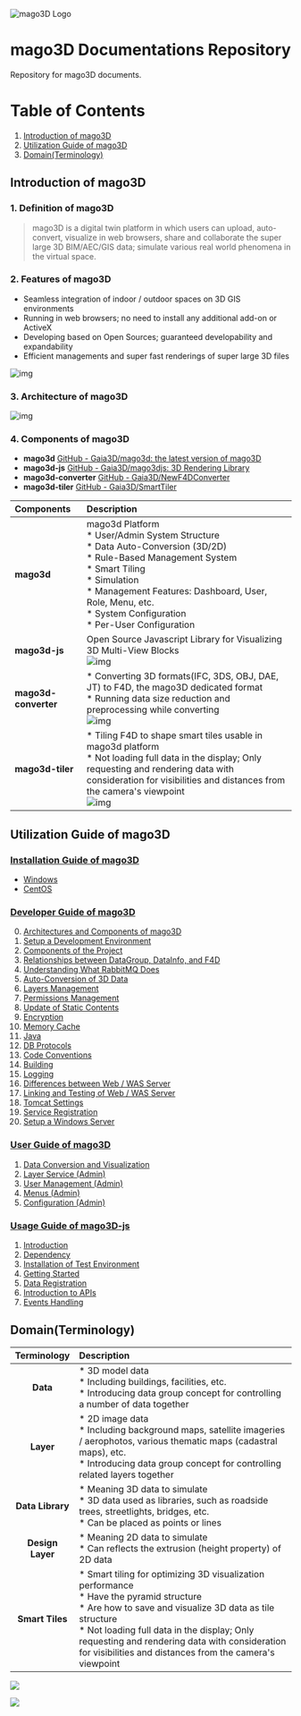 ![mago3D Logo](../images/mago3D_Logo_v25.png)
# mago3D Documentations Repository

Repository for mago3D documents. 

# Table of Contents

1. [Introduction of mago3D](#Introduction-of-mago3D)
2. [Utilization Guide of mago3D](#Utilization-Guide-of-mago3D)
3. [Domain(Terminology)](#DomainTerminology)


## Introduction of mago3D 

### **1. Definition of mago3D**

> mago3D is a digital twin platform in which users can upload, auto-convert, visualize in web browsers, share and collaborate the super large 3D BIM/AEC/GIS data; simulate various real world phenomena in the virtual space.

### **2. Features of mago3D** 

- Seamless integration of indoor / outdoor spaces on 3D GIS environments
- Running in web browsers; no need to install any additional add-on or ActiveX
- Developing based on Open Sources; guaranteed developability and expandability
- Efficient managements and super fast renderings of super large 3D files

![img](../images/mago1_english.png)

### **3. Architecture of mago3D**

![img](../images/mago2_english.png)

### **4. Components of mago3D**

- **mago3d** [GitHub - Gaia3D/mago3d: the latest version of mago3D](https://github.com/Gaia3D/mago3d) 
- **mago3d-js** [GitHub - Gaia3D/mago3djs: 3D Rendering Library](https://github.com/Gaia3D/mago3djs) 
- **mago3d-converter** [GitHub - Gaia3D/NewF4DConverter](https://github.com/Gaia3D/NewF4DConverter) 
- **mago3d-tiler** [GitHub - Gaia3D/SmartTiler](https://github.com/Gaia3D/SmartTiler) 

 

| **Components**       | **Description**                                                     |
| :------------------- | :----------------------------------------------------------- |
| **mago3d**           | mago3d Platform<br />* User/Admin System Structure<br />* Data Auto-Conversion (3D/2D)<br />* Rule-Based Management System<br />* Smart Tiling<br />* Simulation<br />* Management Features: Dashboard, User, Role, Menu, etc.<br />* System Configuration<br />* Per-User Configuration |
| **mago3d-js**        | Open Source Javascript Library for Visualizing 3D Multi-View Blocks<br />![img](./images/mago3.png) |
| **mago3d-converter** | * Converting 3D formats(IFC, 3DS, OBJ, DAE, JT) to F4D, the mago3D dedicated format<br />* Running data size reduction and preprocessing while converting<br />![img](./images/mago4.png) |
| **mago3d-tiler**     | * Tiling F4D to shape smart tiles usable in mago3d platform<br />* Not loading full data in the display; Only requesting and rendering data with consideration for visibilities and distances from the camera's viewpoint<br />![img](./images/mago5.png) |

## Utilization Guide of mago3D

### [Installation Guide of mago3D](./installation_guide.md)

  * [Windows](./windows_installation.md)
  * [CentOS](./linux_installation.md)

### [Developer Guide of mago3D](./developer_guide.md)

0. [Architectures and Components of mago3D](./developer_guide.md#0-Architectures-and-Components-of-mago3D)
1. [Setup a Development Environment](./developer_guide.md#1-Setup-a-Development-Environment)
2. [Components of the Project](./developer_guide.md#2-Components-of-the-Project)
3. [Relationships between DataGroup, DataInfo, and F4D](./developer_guide.md#3-Relationships-between-DataGroup-DataInfo-and-F4D)
4. [Understanding What RabbitMQ Does](./developer_guide.md#4-Understanding-What-RabbitMQ-Does)
5. [Auto-Conversion of 3D Data](./developer_guide.md#5-Auto-Conversion-of-3D-Data)
6. [Layers Management](./developer_guide.md#6-Layers-Management)
7. [Permissions Management](./developer_guide.md#7-Permissions-Management)
8. [Update of Static Contents](./developer_guide.md#8-Update-of-Static-Contents)
9. [Encryption](./developer_guide.md#9-Encryption)
10. [Memory Cache](./developer_guide.md#10-Memory-Cache)
11. [Java](./developer_guide.md#11-Java)
12. [DB Protocols](./developer_guide.md#12-DB-Protocols)
13. [Code Conventions](./developer_guide.md#13-Code-Conventions)
14. [Building](./developer_guide.md#14-Building)
15. [Logging](./developer_guide.md#15-Logging)
16. [Differences between Web / WAS Server](./developer_guide.md#16-Differences-between-Web-WAS-Server)
17. [Linking and Testing of Web / WAS Server](./developer_guide.md#17-Linking-and-Testing-of-Web-WAS-Server)
18. [Tomcat Settings](./developer_guide.md#18-Tomcat-Settings)
19. [Service Registration](./developer_guide.md#19-Service-Registration)
20. [Setup a Windows Server](./developer_guide.md#20-Setup-a-Windows-Server)

### [User Guide of mago3D](./user_guide.md)

1. [Data Conversion and Visualization](./user_guide.md#1-Data-Conversion-and-Visualization)
2. [Layer Service (Admin)](./user_guide.md#2-Layer-Service-Admin)
3. [User Management (Admin)](./user_guide.md#3-User-Management-Admin)
4. [Menus (Admin)](./user_guide.md#4-Menus-Admin)
5. [Configuration (Admin)](./user_guide.md#5-Configuration-Admin)

### [Usage Guide of mago3D-js](./mago3d-js.md)

1. [Introduction](./mago3d-js.md#1-Introduction)
2. [Dependency](./mago3d-js.md#2-Dependency)
3. [Installation of Test Environment](./mago3d-js.md#3-Installation-of-Test-Environment)
4. [Getting Started](./mago3d-js.md#4-Getting-Started)
5. [Data Registration](./mago3d-js.md#5-Data-Registration)
6. [Introduction to APIs](./mago3d-js.md#6-Introduction-to-APIs)
7. [Events Handling](./mago3d-js.md#7-Events-Handling)

## Domain(Terminology)

|    **Terminology**    | **Description**                                              |
| :-------------------: | :----------------------------------------------------------- |
|      **Data**       | * 3D model data  <br />* Including buildings, facilities, etc.<br />* Introducing data group concept for controlling a number of data together |
|      **Layer**       | * 2D image data<br />* Including background maps, satellite imageries / aerophotos, various thematic maps (cadastral maps), etc.<br />* Introducing data group concept for controlling related layers together |
| **Data Library** | * Meaning 3D data to simulate<br />* 3D data used as libraries, such as roadside trees, streetlights, bridges, etc.<br />* Can be placed as points or lines |
|   **Design Layer**   | * Meaning 2D data to simulate<br />* Can reflects the extrusion (height property) of 2D data |
|    **Smart Tiles**    | * Smart tiling for optimizing 3D visualization performance<br />* Have the pyramid structure<br />* Are how to save and visualize 3D data as tile structure<br />* Not loading full data in the display; Only requesting and rendering data with consideration for visibilities and distances from the camera's viewpoint |

![](./images/9de76378-b910-4658-84e2-b80bd9b90b01_english.png)

![](./images/ac3cdd08-1095-427d-a981-bd19b3b0acbf_english.png)
